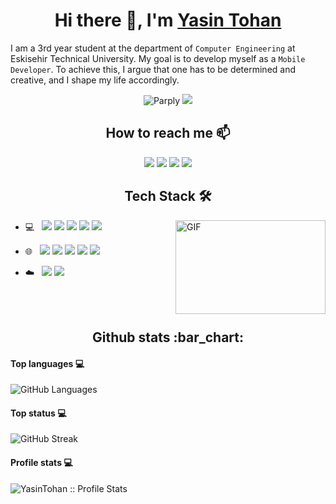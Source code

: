 
<h1 align="center">Hi there 👋, I'm <a href="https://github.com/yasintohan/">Yasin Tohan</a></h1>

<p align="center">
  
I am a 3rd year student at the department of ``Computer Engineering`` at Eskisehir Technical University. My goal is to develop myself as a ``Mobile Developer``. To achieve this, I argue that one has to be determined and creative, and I shape my life accordingly.

</p>

<p align="center">
  <img src="https://komarev.com/ghpvc/?username=yasintohan" alt="Parply" />
    <a href="https://github.com/yasintohan/"><img src="https://img.shields.io/github/followers/yasintohan?style=flat-square?color=%234CC61E&label=GitHub%20Followers%20"/></a>
</p>

<h2 align="center">How to reach me 📫</h2>

<p align="center">
  <a href="mailto:yasintohann@gmail.com"><img src="https://img.shields.io/badge/e‑mail-D14836.svg?style=for-the-badge&logo=GMail&logoColor=white"/></a>
  <a href="https://www.instagram.com/yasintohan/"><img src="https://img.shields.io/badge/instagram-E4405F.svg?style=for-the-badge&logo=instagram&logoColor=white"/></a>
  <a href="http://tohandesign.com/"><img src="https://img.shields.io/badge/Web%20Site-9146FF.svg?style=for-the-badge&logo=google-chrome&logoColor=white"/></a>
  <a href="https://www.linkedin.com/in/yasintohan/"><img src="https://img.shields.io/badge/linkedin-0077B5.svg?style=for-the-badge&logo=linkedin&logoColor=white"/></a>
</p>


<h2 align="center">Tech Stack 🛠</h2>


<a target="_blank">
  <img align="right" height="150" width="240" alt="GIF" src="https://github.com/JayantGoel001/JayantGoel001/blob/master/image.gif">
</a>

- 💻 &nbsp; <img src="http://img.shields.io/badge/-Java-F89820?style=flat&logo=java&logoColor=white"> <img src="https://img.shields.io/badge/-C%23-659ad2?style=flat&logo=c%2B%2B&logoColor=ffffff"> <img src="https://img.shields.io/badge/-Kotlin-7c6fe1?style=flat&logo=kotlin&logoColor=white"> <img src="https://img.shields.io/badge/Android-3DDC84?style=flat&logo=Android&logoColor=white&labelColor=3DDC84"> <img src="https://img.shields.io/badge/Android%20Studio-4285F4?style=flat&logo=Android%20Studio&logoColor=white&labelColor=4285F4">

- 🌐 &nbsp; <img src = "https://img.shields.io/badge/-HTML5-E34F26?style=flat&logo=html5&logoColor=white"> <img src = "https://img.shields.io/badge/-CSS3-1572B6?style=flat&logo=css3&logoColor=white"> <img src="https://img.shields.io/badge/-Bootstrap-563D7C?style=flat&logo=bootstrap&logoColor=white"> <img src="https://img.shields.io/badge/-Php-5A0FC8?style=flat&logo=php&logoColor=white"> <img src="https://img.shields.io/badge/-WordPress-blue?style=flat&logo=wordpress&logoColor=white">

- :cloud: &nbsp; <img src="https://img.shields.io/badge/-MySQL-F29111?style=flat&logo=mysql&logoColor=FFFFFF"> <img src="https://img.shields.io/badge/-Firebase-FFA611?style=flat&logo=firebase&logoColor=FFFFFF">

<br>
<br>



<h2 align="center">Github stats :bar_chart:</h2>

<h4>Top languages 💻</h4>

![GitHub Languages](https://github-readme-stats.vercel.app/api/top-langs/?username=yasintohan&hide=assembly,pawn,hack&langs_count=15&layout=compact)

<h4>Top status 💻</h4>

![GitHub Streak](https://github-readme-streak-stats.herokuapp.com/?user=yasintohan)




<h4>Profile stats 💻</h4>

<img src="https://github-readme-stats.vercel.app/api?username=yasintohan&show_icons=true" alt="YasinTohan :: Profile Stats" />


<!--
**yasintohan/yasintohan** is a ✨ _special_ ✨ repository because its `README.md` (this file) appears on your GitHub profile.

Here are some ideas to get you started:

- 🔭 I’m currently working on ...
- 🌱 I’m currently learning ...
- 👯 I’m looking to collaborate on ...
- 🤔 I’m looking for help with ...
- 💬 Ask me about ...
- 📫 How to reach me: ...
- 😄 Pronouns: ...
- ⚡ Fun fact: ...
💻
-->
